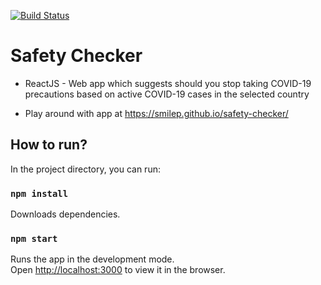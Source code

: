[![Build Status](https://travis-ci.org/smilep/safety-checker.svg?branch=master)](https://travis-ci.org/smilep/safety-checker)

# Safety Checker

- ReactJS - Web app which suggests should you stop taking COVID-19 precautions based on active COVID-19 cases in the selected country

- Play around with app at https://smilep.github.io/safety-checker/

## How to run?

In the project directory, you can run:

### `npm install`

Downloads dependencies.

### `npm start`

Runs the app in the development mode.<br />
Open [http://localhost:3000](http://localhost:3000) to view it in the browser.
